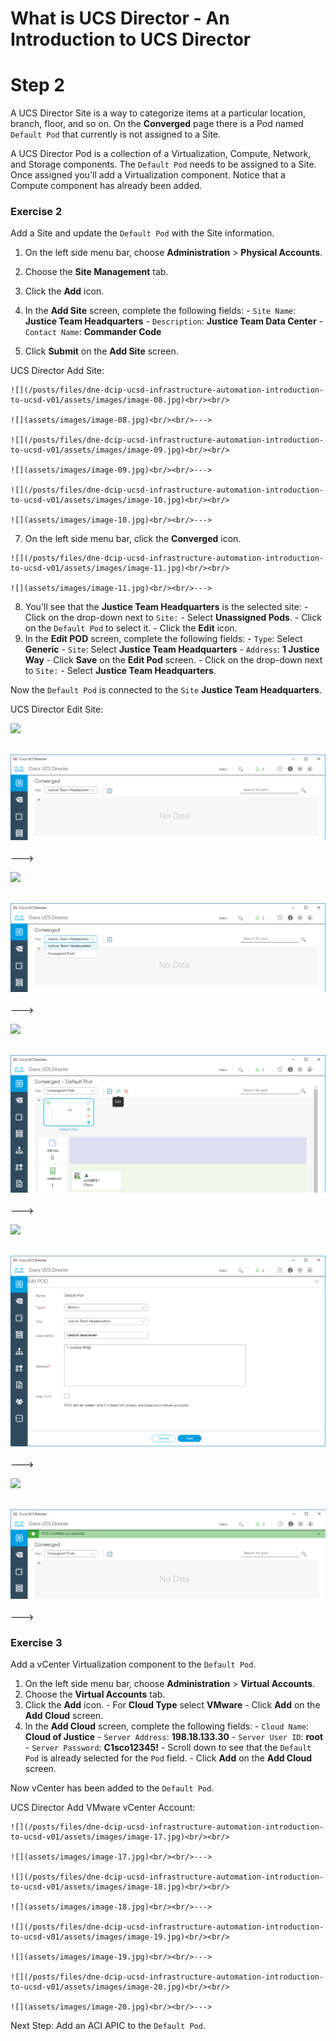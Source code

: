 # What is UCS Director - An Introduction to UCS Director

# Step 2
A UCS Director Site is a way to categorize items at a particular location, branch, floor, and so on. On the **Converged** page there is a Pod named `Default Pod` that currently is not assigned to a Site.

A UCS Director Pod is a collection of a Virtualization, Compute, Network, and Storage components. The `Default Pod` needs to be assigned to a Site. Once assigned you'll add a Virtualization component. Notice that a Compute component has already been added.

### Exercise 2
Add a Site and update the `Default Pod` with the Site information.

  1. On the left side menu bar, choose **Administration** > **Physical Accounts**.
  2. Choose the **Site Management** tab.
  3. Click the **Add** icon.
  4. In the **Add Site** screen, complete the following fields:
    - `Site Name`: **Justice Team Headquarters**
    - `Description`: **Justice Team Data Center**
    - `Contact Name`: **Commander Code**

  5. Click **Submit** on the **Add Site** screen.

  UCS Director Add Site:

    ![](/posts/files/dne-dcip-ucsd-infrastructure-automation-introduction-to-ucsd-v01/assets/images/image-08.jpg)<br/><br/>

    ![](assets/images/image-08.jpg)<br/><br/>--->

    ![](/posts/files/dne-dcip-ucsd-infrastructure-automation-introduction-to-ucsd-v01/assets/images/image-09.jpg)<br/><br/>

    ![](assets/images/image-09.jpg)<br/><br/>--->

    ![](/posts/files/dne-dcip-ucsd-infrastructure-automation-introduction-to-ucsd-v01/assets/images/image-10.jpg)<br/><br/>

    ![](assets/images/image-10.jpg)<br/><br/>--->

  7. On the left side menu bar, click the  **Converged** icon.

    ![](/posts/files/dne-dcip-ucsd-infrastructure-automation-introduction-to-ucsd-v01/assets/images/image-11.jpg)<br/><br/>

    ![](assets/images/image-11.jpg)<br/><br/>--->

  8. You'll see that the **Justice Team Headquarters** is the selected site:
    - Click on the drop-down  next to `Site:`
    - Select **Unassigned Pods**.
    - Click on the `Default Pod` to select it.
    - Click the **Edit** icon.
  9. In the **Edit POD** screen, complete the following fields:
    - `Type`: Select **Generic**
    - `Site`: Select **Justice Team Headquarters**
    - `Address`: **1 Justice Way**
    - Click **Save** on the **Edit Pod** screen.
    - Click on the drop-down next to `Site:`
    - Select **Justice Team Headquarters**.

  Now the `Default Pod` is connected to the `Site` **Justice Team Headquarters**.

UCS Director Edit Site:

  ![](/posts/files/dne-dcip-ucsd-infrastructure-automation-introduction-to-ucsd-v01/assets/images/image-12.jpg)<br/><br/>

  ![](assets/images/image-12.jpg)<br/><br/>--->

  ![](/posts/files/dne-dcip-ucsd-infrastructure-automation-introduction-to-ucsd-v01/assets/images/image-13.jpg)<br/><br/>

  ![](assets/images/image-13.jpg)<br/><br/>--->

  ![](/posts/files/dne-dcip-ucsd-infrastructure-automation-introduction-to-ucsd-v01/assets/images/image-14.jpg)<br/><br/>

  ![](assets/images/image-14.jpg)<br/><br/>--->

  ![](/posts/files/dne-dcip-ucsd-infrastructure-automation-introduction-to-ucsd-v01/assets/images/image-15.jpg)<br/><br/>

  ![](assets/images/image-15.jpg)<br/><br/>--->

  ![](/posts/files/dne-dcip-ucsd-infrastructure-automation-introduction-to-ucsd-v01/assets/images/image-16.jpg)<br/><br/>

  ![](assets/images/image-16.jpg)<br/><br/>--->

### Exercise 3
Add a vCenter Virtualization component to the `Default Pod`.

  1. On the left side menu bar, choose **Administration** > **Virtual Accounts**.
  2. Choose the **Virtual Accounts** tab.
  3. Click the **Add** icon.
    - For **Cloud Type** select **VMware**
    - Click **Add** on the **Add Cloud** screen.
  4. In the **Add Cloud** screen, complete the following fields:
    - `Cloud Name`: **Cloud of Justice**
    - `Server Address`: **198.18.133.30**
    - `Server User ID`: **root**
    - `Server Password`: **C1sco12345!**
    - Scroll down to see that the `Default Pod` is already selected for the `Pod` field.
    - Click **Add** on the **Add Cloud** screen.

  Now vCenter has been added to the `Default Pod`.

  UCS Director Add VMware vCenter Account:

    ![](/posts/files/dne-dcip-ucsd-infrastructure-automation-introduction-to-ucsd-v01/assets/images/image-17.jpg)<br/><br/>

    ![](assets/images/image-17.jpg)<br/><br/>--->

    ![](/posts/files/dne-dcip-ucsd-infrastructure-automation-introduction-to-ucsd-v01/assets/images/image-18.jpg)<br/><br/>

    ![](assets/images/image-18.jpg)<br/><br/>--->

    ![](/posts/files/dne-dcip-ucsd-infrastructure-automation-introduction-to-ucsd-v01/assets/images/image-19.jpg)<br/><br/>

    ![](assets/images/image-19.jpg)<br/><br/>--->

    ![](/posts/files/dne-dcip-ucsd-infrastructure-automation-introduction-to-ucsd-v01/assets/images/image-20.jpg)<br/><br/>

    ![](assets/images/image-20.jpg)<br/><br/>--->

Next Step: Add an ACI APIC to the `Default Pod`.
